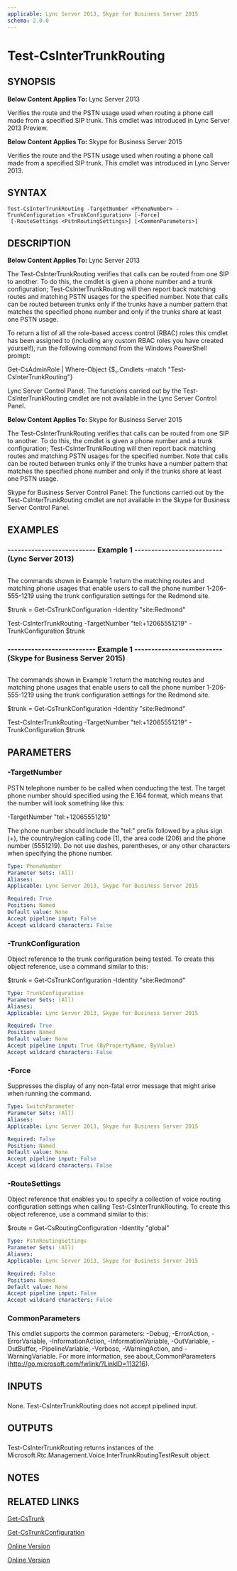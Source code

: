 ```yaml
---
applicable: Lync Server 2013, Skype for Business Server 2015
schema: 2.0.0
---
```


# Test-CsInterTrunkRouting

## SYNOPSIS
**Below Content Applies To:** Lync Server 2013

Verifies the route and the PSTN usage used when routing a phone call made from a specified SIP trunk.
This cmdlet was introduced in Lync Server 2013 Preview.

**Below Content Applies To:** Skype for Business Server 2015

Verifies the route and the PSTN usage used when routing a phone call made from a specified SIP trunk.
This cmdlet was introduced in Lync Server 2013.



## SYNTAX

```
Test-CsInterTrunkRouting -TargetNumber <PhoneNumber> -TrunkConfiguration <TrunkConfiguration> [-Force]
 [-RouteSettings <PstnRoutingSettings>] [<CommonParameters>]
```

## DESCRIPTION
**Below Content Applies To:** Lync Server 2013

The Test-CsInterTrunkRouting verifies that calls can be routed from one SIP to another.
To do this, the cmdlet is given a phone number and a trunk configuration; Test-CsInterTrunkRouting will then report back matching routes and matching PSTN usages for the specified number.
Note that calls can be routed between trunks only if the trunks have a number pattern that matches the specified phone number and only if the trunks share at least one PSTN usage.

To return a list of all the role-based access control (RBAC) roles this cmdlet has been assigned to (including any custom RBAC roles you have created yourself), run the following command from the Windows PowerShell prompt:

Get-CsAdminRole | Where-Object {$_.Cmdlets -match "Test-CsInterTrunkRouting"}

Lync Server Control Panel: The functions carried out by the Test-CsInterTrunkRouting cmdlet are not available in the Lync Server Control Panel.

**Below Content Applies To:** Skype for Business Server 2015

The Test-CsInterTrunkRouting verifies that calls can be routed from one SIP to another.
To do this, the cmdlet is given a phone number and a trunk configuration; Test-CsInterTrunkRouting will then report back matching routes and matching PSTN usages for the specified number.
Note that calls can be routed between trunks only if the trunks have a number pattern that matches the specified phone number and only if the trunks share at least one PSTN usage.

Skype for Business Server Control Panel: The functions carried out by the Test-CsInterTrunkRouting cmdlet are not available in the Skype for Business Server Control Panel.



## EXAMPLES

### -------------------------- Example 1 -------------------------- (Lync Server 2013)
```

```

The commands shown in Example 1 return the matching routes and matching phone usages that enable users to call the phone number 1-206-555-1219 using the trunk configuration settings for the Redmond site.

$trunk = Get-CsTrunkConfiguration -Identity "site:Redmond"

Test-CsInterTrunkRouting -TargetNumber "tel:+12065551219" -TrunkConfiguration $trunk

### -------------------------- Example 1 -------------------------- (Skype for Business Server 2015)
```

```

The commands shown in Example 1 return the matching routes and matching phone usages that enable users to call the phone number 1-206-555-1219 using the trunk configuration settings for the Redmond site.

$trunk = Get-CsTrunkConfiguration -Identity "site:Redmond"

Test-CsInterTrunkRouting -TargetNumber "tel:+12065551219" -TrunkConfiguration $trunk

## PARAMETERS

### -TargetNumber
PSTN telephone number to be called when conducting the test.
The target phone number should specified using the E.164 format, which means that the number will look something like this:

-TargetNumber "tel:+12065551219"

The phone number should include the "tel:" prefix followed by a plus sign (+), the country/region calling code (1), the area code (206) and the phone number (5551219).
Do not use dashes, parentheses, or any other characters when specifying the phone number.

```yaml
Type: PhoneNumber
Parameter Sets: (All)
Aliases: 
Applicable: Lync Server 2013, Skype for Business Server 2015

Required: True
Position: Named
Default value: None
Accept pipeline input: False
Accept wildcard characters: False
```

### -TrunkConfiguration
Object reference to the trunk configuration being tested.
To create this object reference, use a command similar to this:

$trunk = Get-CsTrunkConfiguration -Identity "site:Redmond"

```yaml
Type: TrunkConfiguration
Parameter Sets: (All)
Aliases: 
Applicable: Lync Server 2013, Skype for Business Server 2015

Required: True
Position: Named
Default value: None
Accept pipeline input: True (ByPropertyName, ByValue)
Accept wildcard characters: False
```

### -Force
Suppresses the display of any non-fatal error message that might arise when running the command.

```yaml
Type: SwitchParameter
Parameter Sets: (All)
Aliases: 
Applicable: Lync Server 2013, Skype for Business Server 2015

Required: False
Position: Named
Default value: None
Accept pipeline input: False
Accept wildcard characters: False
```

### -RouteSettings
Object reference that enables you to specify a collection of voice routing configuration settings when calling Test-CsInterTrunkRouting.
To create this object reference, use a command similar to this:

$route = Get-CsRoutingConfiguration -Identity "global"

```yaml
Type: PstnRoutingSettings
Parameter Sets: (All)
Aliases: 
Applicable: Lync Server 2013, Skype for Business Server 2015

Required: False
Position: Named
Default value: None
Accept pipeline input: False
Accept wildcard characters: False
```

### CommonParameters
This cmdlet supports the common parameters: -Debug, -ErrorAction, -ErrorVariable, -InformationAction, -InformationVariable, -OutVariable, -OutBuffer, -PipelineVariable, -Verbose, -WarningAction, and -WarningVariable. For more information, see about_CommonParameters (http://go.microsoft.com/fwlink/?LinkID=113216).

## INPUTS

###  
None.
Test-CsInterTrunkRouting does not accept pipelined input.

## OUTPUTS

###  
Test-CsInterTrunkRouting returns instances of the Microsoft.Rtc.Management.Voice.InterTrunkRoutingTestResult object.

## NOTES

## RELATED LINKS

[Get-CsTrunk]()

[Get-CsTrunkConfiguration]()

[Online Version](http://technet.microsoft.com/EN-US/library/2248d29a-8a2a-42b1-ab6b-a6c1d74b0455(OCS.15).aspx)

[Online Version](http://technet.microsoft.com/EN-US/library/2248d29a-8a2a-42b1-ab6b-a6c1d74b0455(OCS.16).aspx)

